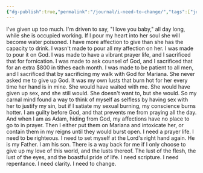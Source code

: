 ```yaml
---
{"dg-publish":true,"permalink":"/journal/i-need-to-change/","tags":["journal"],"created":"Jun 8, 2023, 10:41 AM"}
---
```



I've given up too much. I'm driven to say, "I love you baby," all day long, while she is occupied working. If I pour my heart into her soul she will become water poisoned. I have more affection to give than she has the capacity to drink. I wasn't made to pour all my affection on her. I was made to pour it on God. I was made to have a vibrant prayer life, and I sacrificed that for fornication. I was made to ask counsel of God, and I sacrificed that for an extra $800 in tithes each month. I was made to be patient to all men, and I sacrificed that by sacrificing my walk with God for Mariana. She never asked me to give up God. It was my own lusts that burn hot for her every time her hand is in mine. She would have waited with me. She would have given up sex, and she still would. She doesn't want to, but she would. So my carnal mind found a way to think of myself as selfless by having sex with her to justify my sin, but if I satiate my sexual burning, my conscience burns hotter. I am guilty before God, and that prevents me from praying all the day. And when I am as Adam, hiding from God, my affections have no place to go to in prayer. Then I either put them on Mariana and intoxicate her, or contain them in my reigns until they would burst open. I need a prayer life. I need to be righteous. I need to set myself at the Lord's right hand again. He is my Father. I am his son. There is a way back for me if I only choose to give up my love of this world, and the lusts thereof. The lust of the flesh, the lust of the eyes, and the boastful pride of life. I need scripture. I need repentance. I need clarity. I need to change.
